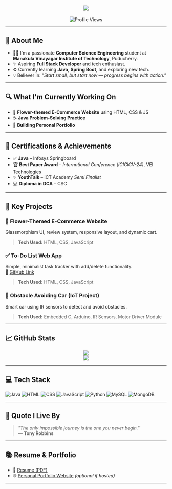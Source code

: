 <h1 align="center">
  <img src="https://readme-typing-svg.demolab.com?font=Fira+Code&weight=500&size=22&pause=1000&color=6C63FF&center=true&vCenter=true&random=false&width=450&lines=Hi+there!+I'm+Nisha+Sakthivel" />
</h1>

<p align="center">
  <img src="https://komarev.com/ghpvc/?username=Snisha2704&color=6c63ff" alt="Profile Views" />
</p>

---

## 🔬 About Me

- 👩‍💼 I'm a passionate **Computer Science Engineering** student at **Manakula Vinayagar Institute of Technology**, Puducherry.
- ✨ Aspiring **Full Stack Developer** and tech enthusiast.
- ⚙️ Currently learning **Java**, **Spring Boot**, and exploring new tech.
- 💡 Believer in: *"Start small, but start now — progress begins with action."*

---

## 🔍 What I'm Currently Working On

- 🌸 **Flower-themed E-Commerce Website** using HTML, CSS & JS  
- ☕ **Java Problem-Solving Practice**
- 📝 **Building Personal Portfolio**

---

## 🏅 Certifications & Achievements

- ✅ **Java** – Infosys Springboard  
- 🏆 **Best Paper Award** – *International Conference (ICICICV-24)*, VEI Technologies  
- ✨ **YouthTalk** – ICT Academy *Semi Finalist*  
- 💻 **Diploma in DCA** – CSC 

---

## 🌟 Key Projects

### 🌿 Flower-Themed E-Commerce Website  
Glassmorphism UI, review system, responsive layout, and dynamic cart.
> **Tech Used:** HTML, CSS, JavaScript

### ✅ To-Do List Web App  
Simple, minimalist task tracker with add/delete functionality.  
🔗 [GitHub Link](https://precious-cuchufli-fe0b15.netlify.app/)  
> **Tech Used:** HTML, CSS, JavaScript

### 🚗 Obstacle Avoiding Car (IoT Project)  
Smart car using IR sensors to detect and avoid obstacles.
> **Tech Used:** Embedded C, Arduino, IR Sensors, Motor Driver Module

---

## 📈 GitHub Stats

<p align="center">
  <img src="https://github-readme-stats.vercel.app/api?username=Snisha2704&show_icons=true&theme=default" />
  <br />
  <img src="https://github-readme-activity-graph.vercel.app/graph?username=Snisha2704&theme=github-light&hide_border=false&area=true" />
</p>

---

## 💻 Tech Stack

![Java](https://img.shields.io/badge/Java-orange?style=flat-square&logo=java&logoColor=white)
![HTML](https://img.shields.io/badge/HTML5-e34c26?style=flat-square&logo=html5&logoColor=white)
![CSS](https://img.shields.io/badge/CSS3-1572B6?style=flat-square&logo=css3&logoColor=white)
![JavaScript](https://img.shields.io/badge/JavaScript-f7df1e?style=flat-square&logo=javascript&logoColor=black)
![Python](https://img.shields.io/badge/Python-3776AB?style=flat-square&logo=python&logoColor=white)
![MySQL](https://img.shields.io/badge/MySQL-005C84?style=flat-square&logo=mysql&logoColor=white)
![MongoDB](https://img.shields.io/badge/MongoDB-4EA94B?style=flat-square&logo=mongodb&logoColor=white)

---

## 💬 Quote I Live By

> *"The only impossible journey is the one you never begin."*  
> — **Tony Robbins**

---

## 📚 Resume & Portfolio

- 📄 [Resume (PDF)](https://github.com/Snisha2704/resume.pdf)  
- 🌐 [Personal Portfolio Website](https://github.com/Snisha2704/portfolio) *(optional if hosted)*

---
